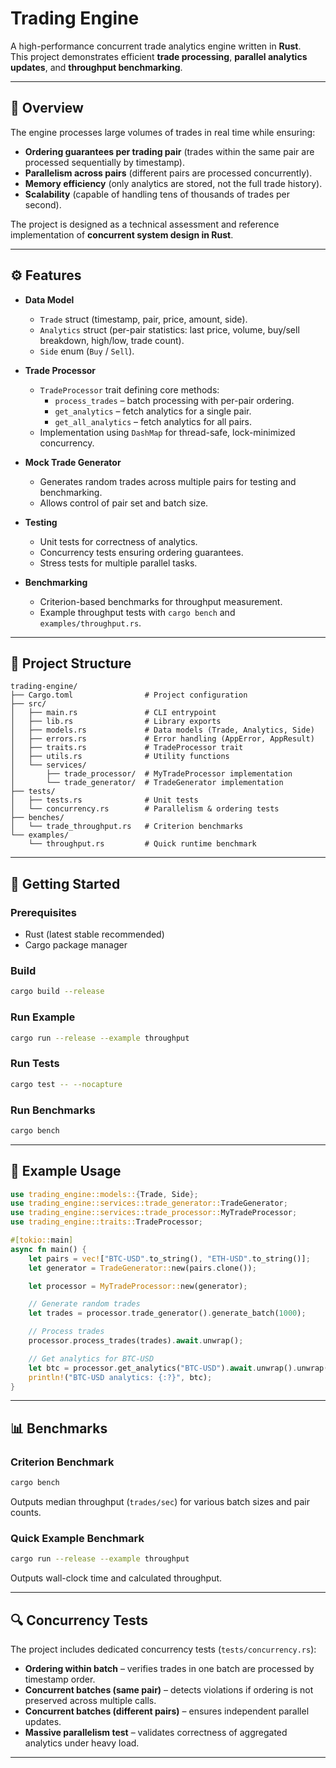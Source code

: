 # Trading Engine

A high-performance concurrent trade analytics engine written in **Rust**.  
This project demonstrates efficient **trade processing**, **parallel analytics updates**, and **throughput benchmarking**.

---

## 📌 Overview

The engine processes large volumes of trades in real time while ensuring:

- **Ordering guarantees per trading pair** (trades within the same pair are processed sequentially by timestamp).
- **Parallelism across pairs** (different pairs are processed concurrently).
- **Memory efficiency** (only analytics are stored, not the full trade history).
- **Scalability** (capable of handling tens of thousands of trades per second).

The project is designed as a technical assessment and reference implementation of **concurrent system design in Rust**.

---

## ⚙️ Features

- **Data Model**
    - `Trade` struct (timestamp, pair, price, amount, side).
    - `Analytics` struct (per-pair statistics: last price, volume, buy/sell breakdown, high/low, trade count).
    - `Side` enum (`Buy` / `Sell`).

- **Trade Processor**
    - `TradeProcessor` trait defining core methods:
        - `process_trades` – batch processing with per-pair ordering.
        - `get_analytics` – fetch analytics for a single pair.
        - `get_all_analytics` – fetch analytics for all pairs.
    - Implementation using `DashMap` for thread-safe, lock-minimized concurrency.

- **Mock Trade Generator**
    - Generates random trades across multiple pairs for testing and benchmarking.
    - Allows control of pair set and batch size.

- **Testing**
    - Unit tests for correctness of analytics.
    - Concurrency tests ensuring ordering guarantees.
    - Stress tests for multiple parallel tasks.

- **Benchmarking**
    - Criterion-based benchmarks for throughput measurement.
    - Example throughput tests with `cargo bench` and `examples/throughput.rs`.

---

## 📂 Project Structure

```
trading-engine/
├── Cargo.toml                # Project configuration
├── src/
│   ├── main.rs               # CLI entrypoint
│   ├── lib.rs                # Library exports
│   ├── models.rs             # Data models (Trade, Analytics, Side)
│   ├── errors.rs             # Error handling (AppError, AppResult)
│   ├── traits.rs             # TradeProcessor trait
│   ├── utils.rs              # Utility functions
│   └── services/
│       ├── trade_processor/  # MyTradeProcessor implementation
│       └── trade_generator/  # TradeGenerator implementation
├── tests/
│   ├── tests.rs              # Unit tests
│   └── concurrency.rs        # Parallelism & ordering tests
├── benches/
│   └── trade_throughput.rs   # Criterion benchmarks
└── examples/
    └── throughput.rs         # Quick runtime benchmark
```

---

## 🚀 Getting Started

### Prerequisites
- Rust (latest stable recommended)
- Cargo package manager

### Build
```bash
cargo build --release
```

### Run Example
```bash
cargo run --release --example throughput
```

### Run Tests
```bash
cargo test -- --nocapture
```

### Run Benchmarks
```bash
cargo bench
```

---

## 🧪 Example Usage

```rust
use trading_engine::models::{Trade, Side};
use trading_engine::services::trade_generator::TradeGenerator;
use trading_engine::services::trade_processor::MyTradeProcessor;
use trading_engine::traits::TradeProcessor;

#[tokio::main]
async fn main() {
    let pairs = vec!["BTC-USD".to_string(), "ETH-USD".to_string()];
    let generator = TradeGenerator::new(pairs.clone());

    let processor = MyTradeProcessor::new(generator);

    // Generate random trades
    let trades = processor.trade_generator().generate_batch(1000);

    // Process trades
    processor.process_trades(trades).await.unwrap();

    // Get analytics for BTC-USD
    let btc = processor.get_analytics("BTC-USD").await.unwrap().unwrap();
    println!("BTC-USD analytics: {:?}", btc);
}
```

---

## 📊 Benchmarks

### Criterion Benchmark
```bash
cargo bench
```
Outputs median throughput (`trades/sec`) for various batch sizes and pair counts.

### Quick Example Benchmark
```bash
cargo run --release --example throughput
```
Outputs wall-clock time and calculated throughput.

---

## 🔍 Concurrency Tests

The project includes dedicated concurrency tests (`tests/concurrency.rs`):

- **Ordering within batch** – verifies trades in one batch are processed by timestamp order.
- **Concurrent batches (same pair)** – detects violations if ordering is not preserved across multiple calls.
- **Concurrent batches (different pairs)** – ensures independent parallel updates.
- **Massive parallelism test** – validates correctness of aggregated analytics under heavy load.

---
